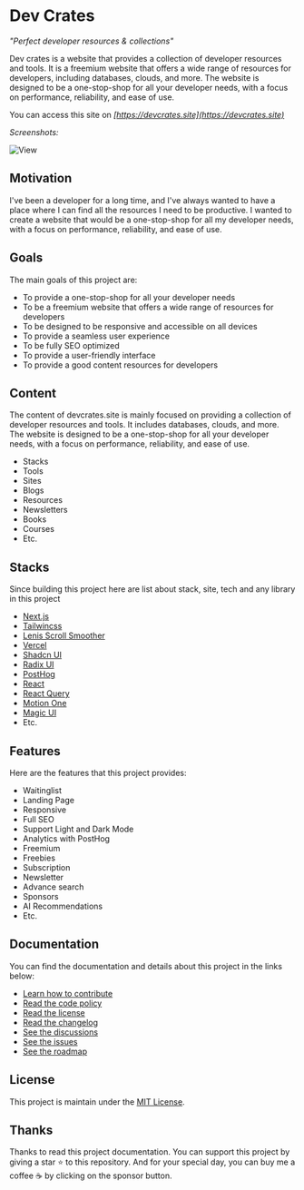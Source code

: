 # Dev Crates

_"Perfect developer resources & collections"_

Dev crates is a website that provides a collection of developer resources and tools. It is a freemium website that offers a wide range of resources for developers, including databases, clouds, and more. The website is designed to be a one-stop-shop for all your developer needs, with a focus on performance, reliability, and ease of use.

You can access this site on _[https://devcrates.site](https://devcrates.site)_

_Screenshots:_

![View](https://cdn.hashnode.com/res/hashnode/image/upload/v1733990991229/49886a53-896d-4b9c-9146-dad03454f1dd.png)

## Motivation

I've been a developer for a long time, and I've always wanted to have a place where I can find all the resources I need to be productive. I wanted to create a website that would be a one-stop-shop for all my developer needs, with a focus on performance, reliability, and ease of use.

## Goals

The main goals of this project are:

- To provide a one-stop-shop for all your developer needs
- To be a freemium website that offers a wide range of resources for developers
- To be designed to be responsive and accessible on all devices
- To provide a seamless user experience
- To be fully SEO optimized
- To provide a user-friendly interface
- To provide a good content resources for developers

## Content

The content of devcrates.site is mainly focused on providing a collection of developer resources and tools. It includes databases, clouds, and more. The website is designed to be a one-stop-shop for all your developer needs, with a focus on performance, reliability, and ease of use.

- Stacks
- Tools
- Sites
- Blogs
- Resources
- Newsletters
- Books
- Courses
- Etc.

## Stacks

Since building this project here are list about stack, site, tech and any library in this project

- [Next.js](https://nextjs.org)
- [Tailwincss](https://tailwindcss.com)
- [Lenis Scroll Smoother](https://lenis.studiofreight.com)
- [Vercel](https://vercel.com)
- [Shadcn UI](https://ui.shadcn.com)
- [Radix UI](https://radix-ui.com)
- [PostHog](https://posthog.com)
- [React](https://reactjs.org)
- [React Query](https://react-query.tanstack.com)
- [Motion One](https://motion.dev)
- [Magic UI](https://magicui.design)
- Etc.

## Features

Here are the features that this project provides:

- Waitinglist
- Landing Page
- Responsive
- Full SEO
- Support Light and Dark Mode
- Analytics with PostHog
- Freemium
- Freebies
- Subscription
- Newsletter
- Advance search
- Sponsors
- AI Recommendations
- Etc.

## Documentation

You can find the documentation and details about this project in the links below:

- [Learn how to contribute](./CONTRIBUTING.md)
- [Read the code policy](./CODE_OF_CONDUCT.md)
- [Read the license](./LICENSE)
- [Read the changelog](./CHANGELOG.md)
- [See the discussions](https://github.com/weecraft/devcrates/discussions)
- [See the issues](https://github.com/weecraft/devcrates/issues)
- [See the roadmap](./ROADMAP.md)

## License

This project is maintain under the [MIT License](./LICENSE).

## Thanks

Thanks to read this project documentation. You can support this project by giving a star ⭐ to this repository. And for your special day, you can buy me a coffee ☕ by clicking on the sponsor button.
